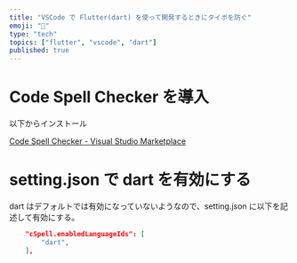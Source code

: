 ```yaml
---
title: "VSCode で Flutter(dart) を使って開発するときにタイポを防ぐ"
emoji: "💭"
type: "tech"
topics: ["flutter", "vscode", "dart"]
published: true
---
```



# Code Spell Checker を導入
以下からインストール

[Code Spell Checker - Visual Studio Marketplace](https://marketplace.visualstudio.com/items?itemName=streetsidesoftware.code-spell-checker)


# setting.json で dart を有効にする

dart はデフォルトでは有効になっていないようなので、setting.json に以下を記述して有効にする。

```json:setting.json
    "cSpell.enabledLanguageIds": [
        "dart",
    ],
```
